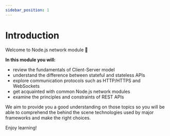 ```yaml
---
sidebar_position: 1
---
```


# Introduction

Welcome to Node.js network module 👋

**In this module you will:**
- review the fundamentals of Client-Server model
- understand the difference between stateful and stateless APIs
- explore communication protocols such as HTTP/HTTPS and WebSockets
- get acquainted with common Node.js network modules
- examine the principles and constraints of REST APIs

We aim to provide you a good understanding on those topics so you will be able to comprehend the behind the scene technologies used by major frameworks and make the right choices.

Enjoy learning!